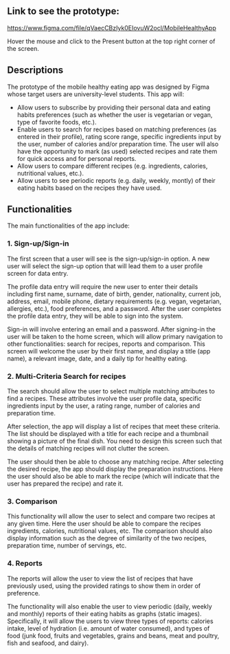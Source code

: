 ## Link to see the prototype:
https://www.figma.com/file/qVaecCBzIyk0EIovuW2ocl/MobileHealthyApp

Hover the mouse and click to the Present button at the top right corner of the screen.

## Descriptions
The prototype of the mobile healthy eating app was designed by Figma whose target users are university-level students. This app will:
- Allow users to subscribe by providing their personal data and eating habits preferences (such as whether the user is vegetarian or vegan, type of favorite foods, etc.).
- Enable users to search for recipes based on matching preferences (as entered in their profile), rating score range, specific ingredients input by the user, number of calories and/or preparation time. The user will also have the opportunity to mark (as used) selected recipes and rate them for quick access and for personal reports.
- Allow users to compare different recipes (e.g. ingredients, calories, nutritional values, etc.).
- Allow users to see periodic reports (e.g. daily, weekly, montly) of their eating habits based on the recipes they have used.

## Functionalities
The main functionalities of the app include:
### 1. Sign-up/Sign-in
The first screen that a user will see is the sign-up/sign-in option. A new user will select the sign-up option that will lead them to a user profile screen for data entry.

The profile data entry will require the new user to enter their details including first name, surname, date of birth, gender, nationality, current job, address, email, mobile phone, dietary requirements (e.g. vegan, vegetarian, allergies, etc.), food preferences, and a password. After the user completes the profile data
entry, they will be able to sign into the system.

Sign-in will involve entering an email and a password. After signing-in the user will be taken to the home screen, which will allow primary navigation to other functionalities: search for recipes, reports and comparison. This screen will welcome the user by their first name, and display a title (app name), a relevant
image, date, and a daily tip for healthy eating.

### 2. Multi-Criteria Search for recipes
The search should allow the user to select multiple matching attributes to find a recipes. These attributes involve the user profile data, specific ingredients input by the user, a rating range, number of calories and preparation time.

After selection, the app will display a list of recipes that meet these criteria. The list should be displayed with a title for each recipe and a thumbnail showing a picture of the final dish. You need to design this screen such that the details of matching recipes will not clutter the screen.

The user should then be able to choose any matching recipe. After selecting the desired recipe, the app should display the preparation instructions. Here the user should also be able to mark the recipe (which will indicate that the user has prepared the recipe) and rate it.

### 3. Comparison
This functionality will allow the user to select and compare two recipes at any given time. Here the user should be able to compare the recipes ingredients, calories, nutritional values, etc. The comparison should also display information such as the degree of similarity of the two recipes, preparation time, number of
servings, etc.

### 4. Reports
The reports will allow the user to view the list of recipes that have previously used, using the provided ratings to show them in order of preference.

The functionality will also enable the user to view periodic (daily, weekly and monthly) reports of their eating habits as graphs (static images). Specifically, it will allow the users to view three types of reports: calories intake, level of hydration (i.e. amount of water consumed), and types of food (junk food, fruits
and vegetables, grains and beans, meat and poultry, fish and seafood, and dairy). 

